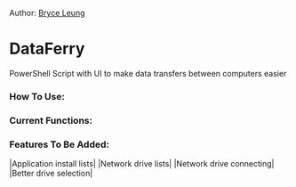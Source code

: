 Author:
[Bryce Leung](https://github.com/Bryce-Leung)

# DataFerry
PowerShell Script with UI to make data transfers between computers easier

### How To Use:


### Current Functions:


### Features To Be Added:
|Application install lists|
|Network drive lists|
|Network drive connecting|
|Better drive selection|
